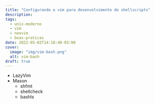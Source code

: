 ```yaml
---
title: "Configurando o vim para desenvolvimento de shellscripts"
description: 
tags:
  - unix-moderno
  - vim
  - neovim
  - boas-praticas
date: 2022-05-02T14:18:40-03:00
cover:
  image: "img/vim-bash.png"
  alt: vim-bash
draft: true
---
```


- LazyVim
- Mason
    - shfmt
    - shellcheck
    - bashls
